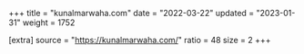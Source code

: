 +++
title = "kunalmarwaha.com"
date = "2022-03-22"
updated = "2023-01-31"
weight = 1752

[extra]
source = "https://kunalmarwaha.com/"
ratio = 48
size = 2
+++
